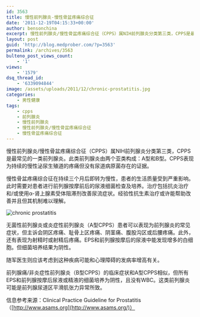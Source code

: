 ```yaml
---
id: 3563
title: 慢性前列腺炎-慢性骨盆疼痛综合征
date: '2011-12-19T04:15:33+00:00'
author: bensonchina
excerpt: 慢性前列腺炎/慢性骨盆疼痛综合征（CPPS）属NIH前列腺炎分类第三类，CPPS是最常见的一类前列腺炎。此类前列腺炎由两个亚类构成：A型和B型。CPPS表现为持续的慢性泌尿生殖道的疼痛但没有尿道病原菌存在的证据。
layout: post
guid: 'http://blog.medprober.com/?p=3563'
permalink: /archives/3563
bulteno_post_views_count:
    - '1'
views:
    - '1579'
dsq_thread_id:
    - '6339094844'
image: /assets/uploads/2011/12/chronic-prostatitis.jpg
categories:
    - 男性健康
tags:
    - cpps
    - 前列腺炎
    - 慢性前列腺炎
    - 慢性前列腺炎/慢性骨盆疼痛综合征
    - 慢性骨盆疼痛综合征
---
```


慢性前列腺炎/慢性骨盆疼痛综合征（CPPS）属NIH前列腺炎分类第三类，CPPS是最常见的一类前列腺炎。此类前列腺炎由两个亚类构成：A型和B型。CPPS表现为持续的慢性泌尿生殖道的疼痛但没有尿道病原菌存在的证据。

慢性骨盆疼痛综合征在持续三个月后即转为慢性，患者的生活质量受到严重影响。此时需要对患者进行前列腺按摩前后的尿液细菌检查及培养。治疗包括抗炎治疗和/或使用α-肾上腺素受体阻滞剂改善尿流症状。经验性抗生素治疗或许能帮助改善并且但其机制难以理解。

![chronic prostatitis](http://blog.medprober.com/assets/uploads/2011/12/chronic-prostatitis-300x139.jpg)

无菌性前列腺炎或炎症性前列腺炎（A型CPPS）患者可以表现为前列腺炎的常见症状，但主诉会阴区疼痛、耻骨上区疼痛、阴茎痛、腹股沟区或后腰疼痛。此外，还有表现为射精时或射精后疼痛。EPS和前列腺按摩后的尿液中能发现增多的白细胞。但细菌培养结果为阴性。

随军医生则应该考虑到这种疾病可能和心理障碍的发病率增高有关。

前列腺痛/非炎症性前列腺炎（B型CPPS）的临床症状和A型CPPS相似，但所有EPS和前列腺按摩后尿液或精液的细菌培养为阴性，且没有WBC。这类前列腺炎可能是前列腺尿道区平滑肌张力异常所致。

信息参考来源：Clinical Practice Guideline for Prostatitis（[http://www.asams.org](http://www.asams.org/)）
